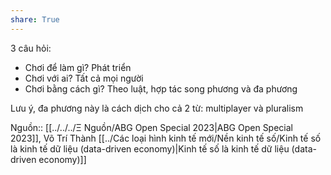 ```yaml
---
share: True
---
```

3 câu hỏi:
- Chơi để làm gì? Phát triển
- Chơi với ai? Tất cả mọi người
- Chơi bằng cách gì? Theo luật, hợp tác song phương và đa phương

Lưu ý, đa phương này là cách dịch cho cả 2 từ: multiplayer và pluralism


Nguồn:: [[../../../Ξ Nguồn/ABG Open Special 2023|ABG Open Special 2023]], Võ Trí Thành
[[../Các loại hình kinh tế mới/Nền kinh tế số/Kinh tế số là kinh tế dữ liệu (data-driven economy)|Kinh tế số là kinh tế dữ liệu (data-driven economy)]]
